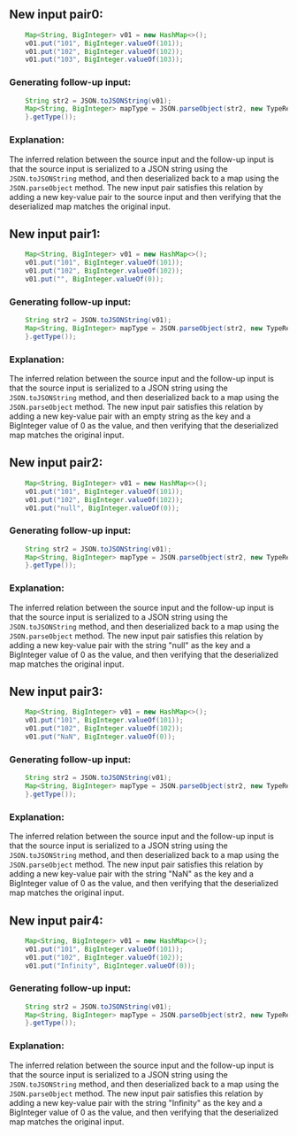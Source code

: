 ## New input pair0:
```java
    Map<String, BigInteger> v01 = new HashMap<>();
    v01.put("101", BigInteger.valueOf(101));
    v01.put("102", BigInteger.valueOf(102));
    v01.put("103", BigInteger.valueOf(103));
```

### Generating follow-up input:
```java
    String str2 = JSON.toJSONString(v01);
    Map<String, BigInteger> mapType = JSON.parseObject(str2, new TypeReference<Map<String, BigInteger>>() {
    }.getType());
```
### Explanation:
The inferred relation between the source input and the follow-up input is that the source input is serialized to a JSON string using the `JSON.toJSONString` method, and then deserialized back to a map using the `JSON.parseObject` method. The new input pair satisfies this relation by adding a new key-value pair to the source input and then verifying that the deserialized map matches the original input.

## New input pair1:
```java
    Map<String, BigInteger> v01 = new HashMap<>();
    v01.put("101", BigInteger.valueOf(101));
    v01.put("102", BigInteger.valueOf(102));
    v01.put("", BigInteger.valueOf(0));
```

### Generating follow-up input:
```java
    String str2 = JSON.toJSONString(v01);
    Map<String, BigInteger> mapType = JSON.parseObject(str2, new TypeReference<Map<String, BigInteger>>() {
    }.getType());
```
### Explanation:
The inferred relation between the source input and the follow-up input is that the source input is serialized to a JSON string using the `JSON.toJSONString` method, and then deserialized back to a map using the `JSON.parseObject` method. The new input pair satisfies this relation by adding a new key-value pair with an empty string as the key and a BigInteger value of 0 as the value, and then verifying that the deserialized map matches the original input.

## New input pair2:
```java
    Map<String, BigInteger> v01 = new HashMap<>();
    v01.put("101", BigInteger.valueOf(101));
    v01.put("102", BigInteger.valueOf(102));
    v01.put("null", BigInteger.valueOf(0));
```

### Generating follow-up input:
```java
    String str2 = JSON.toJSONString(v01);
    Map<String, BigInteger> mapType = JSON.parseObject(str2, new TypeReference<Map<String, BigInteger>>() {
    }.getType());
```
### Explanation:
The inferred relation between the source input and the follow-up input is that the source input is serialized to a JSON string using the `JSON.toJSONString` method, and then deserialized back to a map using the `JSON.parseObject` method. The new input pair satisfies this relation by adding a new key-value pair with the string "null" as the key and a BigInteger value of 0 as the value, and then verifying that the deserialized map matches the original input.

## New input pair3:
```java
    Map<String, BigInteger> v01 = new HashMap<>();
    v01.put("101", BigInteger.valueOf(101));
    v01.put("102", BigInteger.valueOf(102));
    v01.put("NaN", BigInteger.valueOf(0));
```

### Generating follow-up input:
```java
    String str2 = JSON.toJSONString(v01);
    Map<String, BigInteger> mapType = JSON.parseObject(str2, new TypeReference<Map<String, BigInteger>>() {
    }.getType());
```
### Explanation:
The inferred relation between the source input and the follow-up input is that the source input is serialized to a JSON string using the `JSON.toJSONString` method, and then deserialized back to a map using the `JSON.parseObject` method. The new input pair satisfies this relation by adding a new key-value pair with the string "NaN" as the key and a BigInteger value of 0 as the value, and then verifying that the deserialized map matches the original input.

## New input pair4:
```java
    Map<String, BigInteger> v01 = new HashMap<>();
    v01.put("101", BigInteger.valueOf(101));
    v01.put("102", BigInteger.valueOf(102));
    v01.put("Infinity", BigInteger.valueOf(0));
```

### Generating follow-up input:
```java
    String str2 = JSON.toJSONString(v01);
    Map<String, BigInteger> mapType = JSON.parseObject(str2, new TypeReference<Map<String, BigInteger>>() {
    }.getType());
```
### Explanation:
The inferred relation between the source input and the follow-up input is that the source input is serialized to a JSON string using the `JSON.toJSONString` method, and then deserialized back to a map using the `JSON.parseObject` method. The new input pair satisfies this relation by adding a new key-value pair with the string "Infinity" as the key and a BigInteger value of 0 as the value, and then verifying that the deserialized map matches the original input.
